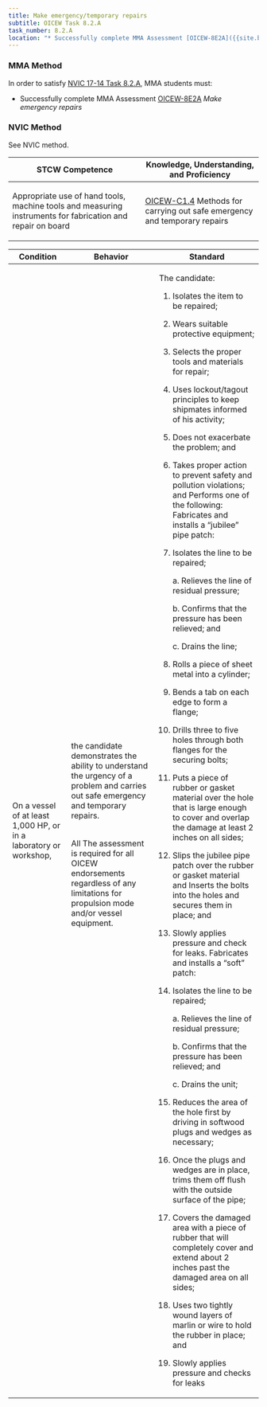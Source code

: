 ```yaml
---
title: Make emergency/temporary repairs
subtitle: OICEW Task 8.2.A 
task_number: 8.2.A
location: "* Successfully complete MMA Assessment [OICEW-8E2A]({{site.baseurl}}/assessments/Engine/OICEW-8E2A) *Make emergency repairs*" 
---
```



### MMA Method

In order to satisfy  [NVIC 17-14  Task  8.2.A]({{site.baseurl}}/assets/images/nvic-17-14.pdf), MMA students must:

* Successfully complete MMA Assessment [OICEW-8E2A]({{site.baseurl}}/assessments/Engine/OICEW-8E2A) *Make emergency repairs*


### NVIC Method

<a onclick="togglevisibility('nvic_methods')" >See NVIC method.</a>

<div id='nvic_methods' class='hide'>

<table>
<thead>
<tr>
<th class='forty'> STCW Competence </th>
<th class='sixty'> Knowledge, Understanding, and Proficiency </th>
</tr>
</thead>




<tbody>
<tr><td markdown='1'>

Appropriate use of hand tools, machine tools and measuring instruments for fabrication and repair on board

</td><td markdown='1'>

[OICEW-C1.4](../../tables/31.html#OICEW-C1.4) Methods for carrying out safe emergency and temporary repairs

</td></tr>


</tbody>
</table>


<table>
<thead>
<tr><th class='twenty'>  Condition </th><th class='twenty'> Behavior </th><th  class='sixty'>Standard </th></tr>
</thead>
<tbody >



<tr><td markdown='1'>

On a vessel of at least 1,000 HP, or in a laboratory or workshop,

</td><td markdown='1'>

the candidate demonstrates the ability to understand the urgency of a problem and carries out safe emergency and temporary repairs.

<br>

<div class="tooltip">All
<span class="tooltiptext">
The assessment is required for all OICEW endorsements regardless of any limitations for propulsion mode and/or vessel equipment.
</span>
</div>


</td><td markdown='1'>

The candidate:

1. Isolates the item to be repaired;

2. Wears suitable protective equipment;

3. Selects the proper tools and materials for repair;

4. Uses lockout/tagout principles to keep shipmates informed of his activity;

5. Does not exacerbate the problem; and

6. Takes proper action to prevent safety and pollution violations; and Performs one of the following: Fabricates and installs a “jubilee” pipe patch:

1. Isolates the line to be repaired;

     a. Relieves the line of residual pressure;

     b. Confirms that the pressure has been relieved; and

     c. Drains the line;

2. Rolls a piece of sheet metal into a cylinder;

3. Bends a tab on each edge to form a flange;

4. Drills three to five holes through both flanges for the securing bolts;

5. Puts a piece of rubber or gasket material over the hole that is large enough to cover and overlap the damage at least 2 inches on all sides;

6. Slips the jubilee pipe patch over the rubber or gasket material and Inserts the bolts into the holes and secures them in place; and

7. Slowly applies pressure and check for leaks. Fabricates and installs a “soft” patch:

1. Isolates the line to be repaired;

     a. Relieves the line of residual pressure;

     b. Confirms that the pressure has been relieved; and

     c. Drains the unit;

2. Reduces the area of the hole first by driving in softwood plugs and wedges as necessary;

3. Once the plugs and wedges are in place, trims them off flush with the outside surface of the pipe;

4. Covers the damaged area with a piece of rubber that will completely cover and extend about 2 inches past the damaged area on all sides;

5. Uses two tightly wound layers of marlin or wire to hold the rubber in place; and

6. Slowly applies pressure and checks for leaks

</td></tr>
</tbody>
</table>
</div>
